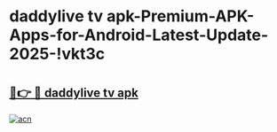 # daddylive tv apk-Premium-APK-Apps-for-Android-Latest-Update-2025-!vkt3c

# <h2><a href="https://googleone.com">🔗👉 🔴 daddylive tv apk</a></h2>

[![acn](https://github.com/user-attachments/assets/0f9c940e-d8b0-45ae-aac7-cd30a18b3e1c)](https://googleone.com)

